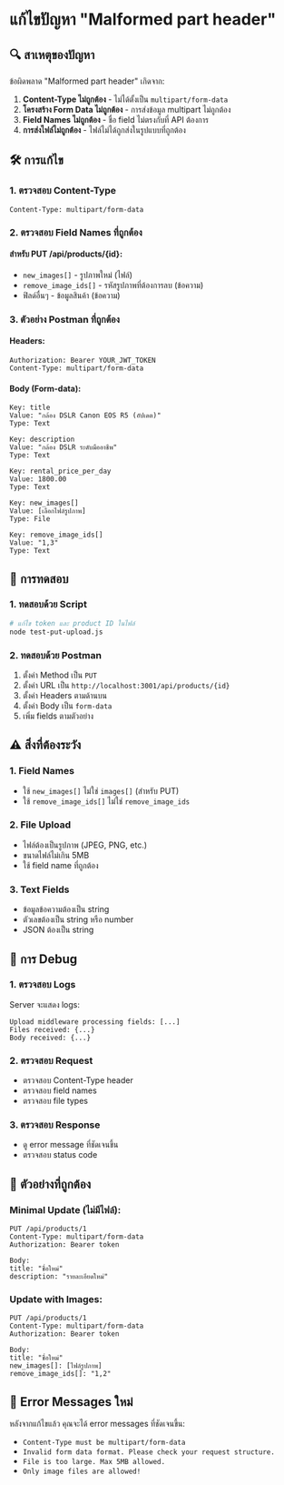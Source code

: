 # แก้ไขปัญหา "Malformed part header"

## 🔍 สาเหตุของปัญหา

ข้อผิดพลาด "Malformed part header" เกิดจาก:

1. **Content-Type ไม่ถูกต้อง** - ไม่ได้ตั้งเป็น `multipart/form-data`
2. **โครงสร้าง Form Data ไม่ถูกต้อง** - การส่งข้อมูล multipart ไม่ถูกต้อง
3. **Field Names ไม่ถูกต้อง** - ชื่อ field ไม่ตรงกับที่ API ต้องการ
4. **การส่งไฟล์ไม่ถูกต้อง** - ไฟล์ไม่ได้ถูกส่งในรูปแบบที่ถูกต้อง

## 🛠️ การแก้ไข

### 1. ตรวจสอบ Content-Type
```
Content-Type: multipart/form-data
```

### 2. ตรวจสอบ Field Names ที่ถูกต้อง

#### สำหรับ PUT /api/products/{id}:
- `new_images[]` - รูปภาพใหม่ (ไฟล์)
- `remove_image_ids[]` - รหัสรูปภาพที่ต้องการลบ (ข้อความ)
- ฟิลด์อื่นๆ - ข้อมูลสินค้า (ข้อความ)

### 3. ตัวอย่าง Postman ที่ถูกต้อง

#### Headers:
```
Authorization: Bearer YOUR_JWT_TOKEN
Content-Type: multipart/form-data
```

#### Body (Form-data):
```
Key: title
Value: "กล้อง DSLR Canon EOS R5 (อัปเดต)"
Type: Text

Key: description  
Value: "กล้อง DSLR ระดับมืออาชีพ"
Type: Text

Key: rental_price_per_day
Value: 1800.00
Type: Text

Key: new_images[]
Value: [เลือกไฟล์รูปภาพ]
Type: File

Key: remove_image_ids[]
Value: "1,3"
Type: Text
```

## 🧪 การทดสอบ

### 1. ทดสอบด้วย Script
```bash
# แก้ไข token และ product ID ในไฟล์
node test-put-upload.js
```

### 2. ทดสอบด้วย Postman
1. ตั้งค่า Method เป็น `PUT`
2. ตั้งค่า URL เป็น `http://localhost:3001/api/products/{id}`
3. ตั้งค่า Headers ตามด้านบน
4. ตั้งค่า Body เป็น `form-data`
5. เพิ่ม fields ตามตัวอย่าง

## ⚠️ สิ่งที่ต้องระวัง

### 1. Field Names
- ใช้ `new_images[]` ไม่ใช่ `images[]` (สำหรับ PUT)
- ใช้ `remove_image_ids[]` ไม่ใช่ `remove_image_ids`

### 2. File Upload
- ไฟล์ต้องเป็นรูปภาพ (JPEG, PNG, etc.)
- ขนาดไฟล์ไม่เกิน 5MB
- ใช้ field name ที่ถูกต้อง

### 3. Text Fields
- ข้อมูลข้อความต้องเป็น string
- ตัวเลขต้องเป็น string หรือ number
- JSON ต้องเป็น string

## 🔧 การ Debug

### 1. ตรวจสอบ Logs
Server จะแสดง logs:
```
Upload middleware processing fields: [...]
Files received: {...}
Body received: {...}
```

### 2. ตรวจสอบ Request
- ตรวจสอบ Content-Type header
- ตรวจสอบ field names
- ตรวจสอบ file types

### 3. ตรวจสอบ Response
- ดู error message ที่ชัดเจนขึ้น
- ตรวจสอบ status code

## 📝 ตัวอย่างที่ถูกต้อง

### Minimal Update (ไม่มีไฟล์):
```
PUT /api/products/1
Content-Type: multipart/form-data
Authorization: Bearer token

Body:
title: "ชื่อใหม่"
description: "รายละเอียดใหม่"
```

### Update with Images:
```
PUT /api/products/1
Content-Type: multipart/form-data
Authorization: Bearer token

Body:
title: "ชื่อใหม่"
new_images[]: [ไฟล์รูปภาพ]
remove_image_ids[]: "1,2"
```

## 🚨 Error Messages ใหม่

หลังจากแก้ไขแล้ว คุณจะได้ error messages ที่ชัดเจนขึ้น:

- `Content-Type must be multipart/form-data`
- `Invalid form data format. Please check your request structure.`
- `File is too large. Max 5MB allowed.`
- `Only image files are allowed!` 